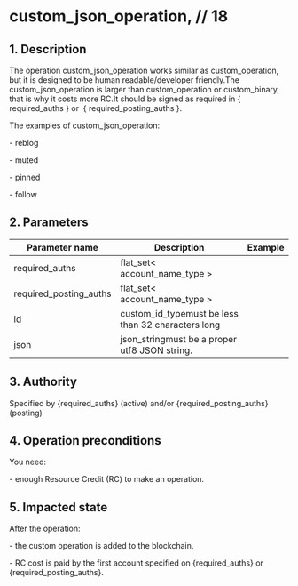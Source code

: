 # custom\_json\_operation, // 18

## 1. Description

The operation custom\_json\_operation works similar as custom\_operation, but it is designed to be human readable/developer friendly.The custom\_json\_operation is larger than custom\_operation or custom\_binary, that is why it costs more RC.It should be signed as required in { required\_auths } or  { required\_posting\_auths }.

The examples of custom\_json\_operation:

\- reblog

\- muted
 
\- pinned

\- follow


## 2. Parameters

| Parameter name | Description | Example |                                                                                                                              
| -------------- | -------------------------------------------------------------- | ------- |
| required\_auths          | flat\_set< account\_name\_type >                     |         |
| required\_posting\_auths | flat\_set< account\_name\_type >                     |         |
| id                       | custom\_id\_typemust be less than 32 characters long |         |
| json                     | json\_stringmust be a proper utf8 JSON string.       |         |

## 3. Authority

Specified by {required\_auths} (active) and/or {required\_posting\_auths} (posting)

## 4. Operation preconditions

You need:

\- enough Resource Credit (RC) to make an operation.

## 5. Impacted state

After the operation:

\- the custom operation is added to the blockchain.
 
\- RC cost is paid by the first account specified on {required\_auths} or {required\_posting\_auths}.
